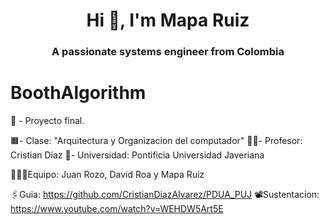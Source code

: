 <h1 align="center">Hi 👋, I'm Mapa Ruiz</h1>
<h3 align="center">A passionate systems engineer from Colombia</h3>

# BoothAlgorithm
📄 - Proyecto final.

🟧- Clase: "Arquitectura y Organizacion del computador" 
👨‍🏫- Profesor: Cristian Diaz
🏦- Universidad: Pontificia Universidad Javeriana

🧑‍🤝‍🧑Equipo: Juan Rozo, David Roa y Mapa Ruiz

🖇️Guia: https://github.com/CristianDiazAlvarez/PDUA_PUJ
📽️Sustentacion: https://www.youtube.com/watch?v=WEHDW5Art5E
